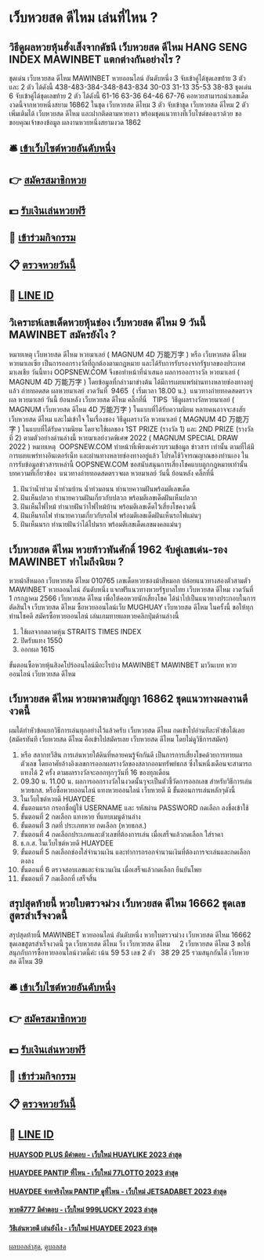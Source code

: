# เว็บหวยสด ดีไหม เล่นที่ไหน ?
## วิธีดูผลหวยหุ้นฮั่งเส็งจากดัชนี เว็บหวยสด ดีไหม HANG SENG INDEX MAWINBET แตกต่างกันอย่างไร ?
ชุดเด่น เว็บหวยสด ดีไหม MAWINBET หวยออนไลน์ อันดับหนึ่ง 3 จับเข้าคู่ได้ชุดเลขท้าย 3 ตัว และ 2 ตัว ได้ดังนี้
438-483-384-348-843-834
30-03
31-13
35-53
38-83
ชุดเด่น 6 จับเข้าคู่ได้ชุดเลขท้าย 2 ตัว ได้ดังนี้
61-16
63-36
64-46
67-76
คอหวยสามารถนำเลขเด็ดงวดนี้จากหวยหนึ่งสยาม 16862 ในชุด เว็บหวยสด ดีไหม 3 ตัว จับเข้าชุด เว็บหวยสด ดีไหม 2 ตัวเพิ่มเติมได้ เว็บหวยสด ดีไหม และฝากติดตามหวยลาว พร้อมชุดแนวทางที่เว็บไซต์ของเราด้วย
ขอขอบคุณเจ้าของข้อมูล
ผลงานหวยหนึ่งสยามงวด 1862


## 🛎 [เข้าเว็บไซต์หวยอันดับหนึ่ง](https://bit.ly/3BG5bNw)
## 👉 [สมัครสมาชิกหวย](https://bit.ly/3BG5bNw)
## 💵 [รับเงินเล่นหวยฟรี](https://bit.ly/3C3mvgS)
## 👑 [เข้าร่วมกิจกรรม](https://bit.ly/3C3mvgS)
## 📋 [ตรวจหวยวันนี้](https://bit.ly/3C3mvgS)
## 📱 [LINE ID](https://bit.ly/3C3mvgS)

## วิเคราะห์เลขเด็ดหวยหุ้นช่อง เว็บหวยสด ดีไหม 9 วันนี้ MAWINBET สมัครยังไง ?
หมายเหตุ เว็บหวยสด ดีไหม หวยมาเลย์ ( MAGNUM 4D 万能万字 ) หรือ เว็บหวยสด ดีไหม หวยมาเลเซีย เป็นการออกรางวัลที่ถูกต้องตามกฎหมาย และได้รับการรับรองจากรัฐบาลของประเทศมาเลเชีย
วันนี้ทาง OOPSNEW.COM จึงขอทำหน้าที่นำเสนอ ผลการออกรางวัล หวยมาเลย์ ( MAGNUM 4D 万能万字 ) โดยข้อมูลที่กล่าวมาข่างต้น ได้มีการเผยแพร่ผ่านทางหลายช่องทางอยู่แล้ว
ถ่ายทอดสด ผลหวยมาเลย์ งวดวันที่  9465  ( เริ่มเวลา 18.00 น.)
 แนวทางถ่ายทอดสดตรวจผล หวยมาเลย์ วันนี้ ย้อนหลัง เว็บหวยสด ดีไหม คลิ๊กที่นี่  
TIPS  วิธีดูผลรางวัลหวยมาเลย์ ( MAGNUM เว็บหวยสด ดีไหม 4D 万能万字 ) ในแบบที่ได้รับความนิยม
หลายคนอาจจะสงสัย เว็บหวยสด ดีไหม และไม่เข้าใจ ในเรื่องของ วิธีดูผลรางวัล หวยมาเลย์ ( MAGNUM 4D 万能万字 ) ในแบบที่ได้รับความนิยม โดยจะใช้ผลของ 1ST PRIZE (รางวัล 1) และ 2ND PRIZE (รางวัลที่ 2) ตามตัวอย่างด่านล่างนี้
หวยมาเลย์งวดพิเศษ 2022 ( MAGNUM SPECIAL DRAW 2022 )
หมายเหตุ  OOPSNEW.COM ทำหน้าที่เพียงแค่รวบรวมข้อมูล ข่าวสาร เท่านั้น ตามที่ได้มีการเผยแพร่ทางอินเตอร์เน็ท และผ่านทางหลายช่องทางอยู่แล้ว โปรดใช้วิจารณญาณของท่านเอง ในการรับข้อมูลข่าวสารเหล่านี้ OOPSNEW.COM ขอสนับสนุนการเสี่ยงโชคแบบถูกกฎหมายเท่านั้น
บทความที่เกี่ยวข้อง
 แนวทางถ่ายทอดสดตรวจผล หวยมาเลย์ วันนี้ ย้อนหลัง คลิ๊กที่นี่  
1. ฝันว่าน้ำท่วม น้ำท่วมบ้าน น้ำท่วมถนน ทำนายความฝันพร้อมตีเลขเด็ด
2. ฝันเห็นปลวก ทำนายความฝันเกี่ยวกับปลวก พร้อมตีเลขเด็ดฝันเห็นปลวก
3. ฝันเห็นไฟไหม้ ทำนายฝันว่าไฟไหม้บ้าน พร้อมตีเลขเด็ดไว้เสี่ยงโชคงวดนี้
4. ฝันเห็นรถไฟ ทำนายความเกี่ยวกับรถไฟ พร้อมตีเลขเด็ดฝันเห็นรถไฟแม่นๆ
5. ฝันเห็นนรก ทำนายฝันว่าได้ไปนรก พร้อมตีเลขเด็ดเลขมงคลแม่นๆ

## เว็บหวยสด ดีไหม หวยท้าวพันศักดิ์ 1962 จับคู่เลขเด่น-รอง MAWINBET ทำไมถึงนิยม ?
หวยม้าสีหมอก เว็บหวยสด ดีไหม 010765 เลขเด็ดหวยซองม้าสีหมอก ปล่อยแนวทางสองตัวสามตัว MAWINBET หวยออนไลน์ อันดับหนึ่ง แจกฟรีแนวทางหวยรัฐบาลไทย เว็บหวยสด ดีไหม งวดวันที่ 1 กรกฏาคม 2566 เว็บหวยสด ดีไหม เพื่อให้คอหวยนักเสี่ยงโชค ได้นำไปเป็นแนวทางประกอบในการตัดสินใจ เว็บหวยสด ดีไหม ซื้อหวยออนไลน์เว็บ MUGHUAY เว็บหวยสด ดีไหม ในครั้งนี้ ขอให้ทุกท่านโชคดี
สมัครซื้อหวยออนไลน์ เล่นเกมทายผลหวยคลิกปุ่มด้านล่างนี้
1. ใช้ผลจากตลาดหุ้น STRAITS TIMES INDEX
2. ปิดรับแทง 1550
3. ออกผล 1615

ขั้นตอนซื้อหวยหุ้นสิงคโปร์ออนไลน์มีอะไรบ้าง MAWINBET MAWINBET มาวินเบท หวยออนไลน์ เว็บหวยสด ดีไหม

## เว็บหวยสด ดีไหม หวยมาตามสัญญา 16862 ชุดแนวทางผลงานดีงวดนี้
ผมได้ทำหัวข้อแยกวิธีการเล่นทุกอย่างไว้แล้วครับ เว็บหวยสด ดีไหม กดเข้าไปอ่านทีละหัวข้อได้เลย
(สมัครทันที เว็บหวยสด ดีไหม คือเข้าไปสมัครเลย เว็บหวยสด ดีไหม โดยไม่ดูวิธีการสมัคร)
1. หรือ สลากทวีสิน การเล่นหวยใต้ดินที่หลายคนรู้จักกันดี เป็นการการเสี่ยงโชคด้วยการทายผลตัวเลข โดยอาศัยอ้างอิงเลขการออกผลรางวัลของสลากออมทรัพย์ธกส ซึ่งในหนึ่งเดือนจะสามารถแทงได้ 2 ครั้ง ตามผลรางวัลจะออกทุกๆวันที่ 16 ของทุกเดือน
2. 09.30 น. 11.00 น. ผลการออกรางวัลในงวดนั้นๆจะเป็นตัวชี้วัดการออกเลข สำหรับวิธีการเล่นหวยธกส. หรือซื้อหวยออนไลน์ แทงหวยออนไลน์ เว็บหวยดี มี ขั้นตอนการเล่นหลักๆดังนี้
3. ในเว็บไซต์หวยดี HUAYDEE
4. ขั้นตอนแรก กรอกชื่อผู้ใช้ USERNAME และ รหัสผ่าน PASSWORD กดเลือก ลงชื่อเข้าใช้
5. ขั้นตอนที่ 2 กดเลือก แทงหวย ที่แทบเมนูด้านล่าง
6. ขั้นตอนที่ 3 กดที่ ประเภทหวย กดเลือก (หวยธกส.)
7. ขั้นตอนที่ 4 กดเลือกประเภทและตัวเลขที่ต้องการเล่น เมื่อเสร็จแล้วกดเลือก ใส่ราคา
8. ธ.ก.ส. ในเว็บไซต์หวยดี HUAYDEE
9. ขั้นตอนที่ 5 กดเลือกช่องใส่จำนวนเงิน และทำการกรอกจำนวนเงินที่ต้องการจะเล่นและกดเลือก ตงลง
10. ขั้นตอนที่ 6 ตรวจสอบเลขและจำนวนเงิน เมื่อเสร็จแล้วกดเลือก ยืนยันโพย
11. ขั้นตอนที่ 7 กดเลือกที่ เสร็จสิ้น

## สรุปสุดท้ายนี้ หวยใบตรวจม่วง เว็บหวยสด ดีไหม 16662 ชุดเลขสูตรสำเร็จงวดนี้
สรุปสุดท้ายนี้ MAWINBET หวยออนไลน์ อันดับหนึ่ง หวยใบตรวจม่วง เว็บหวยสด ดีไหม 16662 ชุดเลขสูตรสำเร็จงวดนี้ รูด เว็บหวยสด ดีไหม วิ่ง เว็บหวยสด ดีไหม     2 เว็บหวยสด ดีไหม 3
ขอให้สนุกกับการซื้อหวยออนไลน์งวดนี้ค่ะ
เน้น 59 53
เลข 2 ตัว   38 29 25 รวมสนุกกันได้ เว็บหวยสด ดีไหม 39

## 🛎 [เข้าเว็บไซต์หวยอันดับหนึ่ง](https://bit.ly/3BG5bNw)
## 👉 [สมัครสมาชิกหวย](https://bit.ly/3BG5bNw)
## 💵 [รับเงินเล่นหวยฟรี](https://bit.ly/3C3mvgS)
## 👑 [เข้าร่วมกิจกรรม](https://bit.ly/3C3mvgS)
## 📋 [ตรวจหวยวันนี้](https://bit.ly/3C3mvgS)
## 📱 [LINE ID](https://bit.ly/3C3mvgS)

#### [HUAYSOD PLUS มีคำตอบ - เว็บใหม่ HUAYLIKE 2023 ล่าสุด](https://atom.io/themes/huaysod%20plus%20มีคำตอบ%20-%20เว็บใหม่%20huaylike%202023%20ล่าสุด)
#### [HUAYDEE PANTIP ที่ไหน - เว็บใหม่ 77LOTTO 2023 ล่าสุด](https://atom.io/themes/huaydee%20pantip%20ที่ไหน%20-%20เว็บใหม่%2077lotto%202023%20ล่าสุด)
#### [HUAYDEE จ่ายจริงไหม PANTIP ดูที่ไหน - เว็บใหม่ JETSADABET 2023 ล่าสุด](https://atom.io/themes/huaydee%20จ่ายจริงไหม%20pantip%20ดูที่ไหน%20-%20เว็บใหม่%20jetsadabet%202023%20ล่าสุด)
#### [หวยดี777 มีคำตอบ - เว็บใหม่ 999LUCKY 2023 ล่าสุด](https://atom.io/themes/หวยดี777%20มีคำตอบ%20-%20เว็บใหม่%20999lucky%202023%20ล่าสุด)
#### [วิธีเล่นหวยดี เล่นยังไง - เว็บใหม่ HUAYDEE 2023 ล่าสุด](https://atom.io/themes/วิธีเล่นหวยดี%20เล่นยังไง%20-%20เว็บใหม่%20huaydee%202023%20ล่าสุด)

[ผลบอลล่าสุด](https://siamsport.tv "ผลบอลล่าสุด"), [ดูบอลสด](https://siamsport.tv/ดูบอลสด "ดูบอลสด")